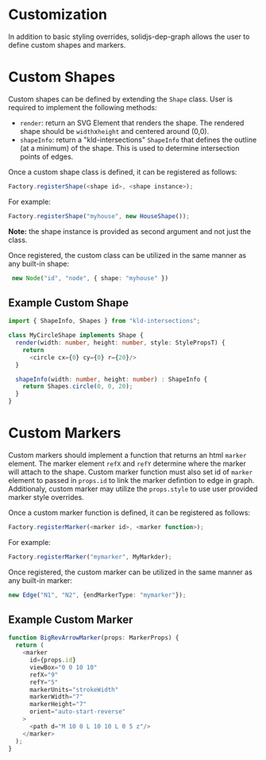 # Customization
In addition to basic styling overrides, solidjs-dep-graph allows the user to define custom
shapes and markers.

# Custom Shapes
Custom shapes can be defined by extending the `Shape` class.
User is required to implement the following methods:
* `render`: return an SVG Element that renders the shape.  The rendered shape should be `width`x`height` and centered around (0,0).
* `shapeInfo`: return a "kld-intersections" `ShapeInfo` that defines the outline (at a minimum) of the shape.  This is used to determine intersection points of edges.

Once a custom shape class is defined, it can be registered as follows:
```typescript
Factory.registerShape(<shape id>, <shape instance>);
```
For example:
```typescript
Factory.registerShape("myhouse", new HouseShape());
```
**Note:** the shape instance is provided as second argument and not just the class.

Once registered, the custom class can be utilized in the same manner as any built-in shape:
```typescript
 new Node("id", "node", { shape: "myhouse" })
```

## Example Custom Shape
```typescript
import { ShapeInfo, Shapes } from "kld-intersections";

class MyCircleShape implements Shape {
  render(width: number, height: number, style: StylePropsT) {
    return
      <circle cx={0} cy={0} r={20}/>
  }

  shapeInfo(width: number, height: number) : ShapeInfo {
    return Shapes.circle(0, 0, 20);
  }
}
```

# Custom Markers
Custom markers should implement a function that returns an html `marker` element.
The marker element `refX` and `refY` determine where the marker will attach to the shape.
Custom marker function must also set id of `marker` element to passed in `props.id` to link the marker defintion to edge in graph.
Additionaly, custom marker may utilize the `props.style` to use user provided marker style overrides.

Once a custom marker function is defined, it can be registered as follows:
```typescript
Factory.registerMarker(<marker id>, <marker function>);
```
For example:
```typescript
Factory.registerMarker("mymarker", MyMarkder);
```
Once registered, the custom marker can be utilized in the same manner as any built-in marker:
```typescript
new Edge("N1", "N2", {endMarkerType: "mymarker"});
```

## Example Custom Marker
```typescript
function BigRevArrowMarker(props: MarkerProps) {
  return (
    <marker
      id={props.id}
      viewBox="0 0 10 10"
      refX="9"
      refY="5"
      markerUnits="strokeWidth"
      markerWidth="7"
      markerHeight="7"
      orient="auto-start-reverse"
    >
      <path d="M 10 0 L 10 10 L 0 5 z"/>
    </marker>
  );
}
```